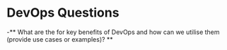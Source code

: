 # DevOps Questions
-** What are the for key benefits of DevOps and how can we utilise them (provide use cases or examples)? ** 

